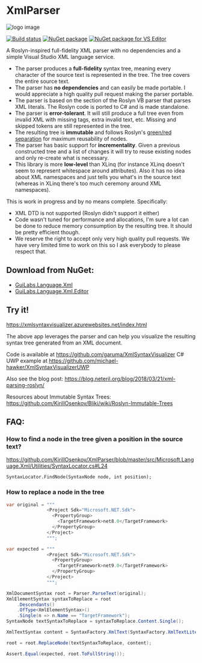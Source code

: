 # XmlParser

![logo image](http://neteril.org/~jeremie/language_xml_logo.png)

[![Build status](https://ci.appveyor.com/api/projects/status/5ur9sv9bp4nr7a3n?svg=true)](https://ci.appveyor.com/project/KirillOsenkov/xmlparser)
[![NuGet package](https://img.shields.io/nuget/v/GuiLabs.Language.Xml.svg)](https://nuget.org/packages/GuiLabs.Language.Xml)
[![NuGet package for VS Editor](https://img.shields.io/nuget/v/GuiLabs.Language.Xml.Editor.svg)](https://nuget.org/packages/GuiLabs.Language.Xml.Editor)

A Roslyn-inspired full-fidelity XML parser with no dependencies and a simple Visual Studio XML language service.

 * The parser produces a **full-fidelity** syntax tree, meaning every character of the source text is represented in the tree. The tree covers the entire source text.
 * The parser has **no dependencies** and can easily be made portable. I would appreciate a high quality pull request making the parser portable.
 * The parser is based on the section of the Roslyn VB parser that parses XML literals. The Roslyn code is ported to C# and is made standalone.
 * The parser is **error-tolerant**. It will still produce a full tree even from invalid XML with missing tags, extra invalid text, etc. Missing and skipped tokens are still represented in the tree.
 * The resulting tree is **immutable** and follows Roslyn's [green/red separation](https://blogs.msdn.microsoft.com/ericlippert/2012/06/08/persistence-facades-and-roslyns-red-green-trees/) for maximum reusability of nodes.
 * The parser has basic support for **incrementality**. Given a previous constructed tree and a list of changes it will try to reuse existing nodes and only re-create what is necessary.
 * This library is more **low-level** than XLinq (for instance XLinq doesn't seem to represent whitespace around attributes). Also it has no idea about XML namespaces and just tells you what's in the source text (whereas in XLinq there's too much ceremony around XML namespaces).

This is work in progress and by no means complete. Specifically:
 * XML DTD is not supported (Roslyn didn't support it either)
 * Code wasn't tuned for performance and allocations, I'm sure a lot can be done to reduce memory consumption by the resulting tree. It should be pretty efficient though.
 * We reserve the right to accept only very high quality pull requests. We have very limited time to work on this so I ask everybody to please respect that.

## Download from NuGet:
 * [GuiLabs.Language.Xml](https://www.nuget.org/packages/GuiLabs.Language.Xml)
 * [GuiLabs.Language.Xml.Editor](https://www.nuget.org/packages/GuiLabs.Language.Xml.Editor)

## Try it!

https://xmlsyntaxvisualizer.azurewebsites.net/index.html

The above app leverages the parser and can help you visualize the resulting syntax tree generated from an XML document.

Code is available at https://github.com/garuma/XmlSyntaxVisualizer
C# UWP example at https://github.com/michael-hawker/XmlSyntaxVisualizerUWP

Also see the blog post: 
https://blog.neteril.org/blog/2018/03/21/xml-parsing-roslyn/

Resources about Immutable Syntax Trees:
https://github.com/KirillOsenkov/Bliki/wiki/Roslyn-Immutable-Trees

## FAQ:

### How to find a node in the tree given a position in the source text?
https://github.com/KirillOsenkov/XmlParser/blob/master/src/Microsoft.Language.Xml/Utilities/SyntaxLocator.cs#L24

```
SyntaxLocator.FindNode(SyntaxNode node, int position);
```

### How to replace a node in the tree

```csharp
var original = """
               <Project Sdk="Microsoft.NET.Sdk">
                 <PropertyGroup>
                   <TargetFramework>net8.0</TargetFramework>
                 </PropertyGroup>
               </Project>
               """;

var expected = """
               <Project Sdk="Microsoft.NET.Sdk">
                 <PropertyGroup>
                   <TargetFramework>net9.0</TargetFramework>
                 </PropertyGroup>
               </Project>
               """;

XmlDocumentSyntax root = Parser.ParseText(original);
XmlElementSyntax syntaxToReplace = root
    .Descendants()
    .OfType<XmlElementSyntax>()
    .Single(n => n.Name == "TargetFramework");
SyntaxNode textSyntaxToReplace = syntaxToReplace.Content.Single();

XmlTextSyntax content = SyntaxFactory.XmlText(SyntaxFactory.XmlTextLiteralToken("net9.0", null, null));

root = root.ReplaceNode(textSyntaxToReplace, content);

Assert.Equal(expected, root.ToFullString());
```
